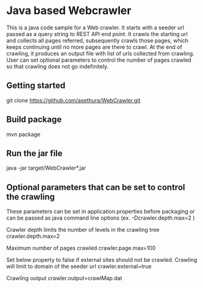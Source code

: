 # Java based Webcrawler
This is a java code sample for a Web crawler. It starts with a seeder url passed as a query string to REST API end point. It crawls the starting url and collects all pages referred, subsequently crawls those pages, which keeps continuing until no more pages are there to crawl. At the end of crawling, it produces an output file with list of urls collected from crawling. User can set optional parameters to control the number of pages crawled so that crawling does not go indefinitely.

## Getting started
git clone https://github.com/asethura/WebCrawler.git

## Build package
mvn package

## Run the jar file
java -jar target/WebCrawler*.jar

## Optional parameters that can be set to control the crawling
These parameters can be set in application.properties before packaging or can be passed as java command line options (ex. -Dcrawler.depth.max=2 )

Crawler depth limits the number of levels in the crawling tree
crawler.depth.max=2  

Maximum number of pages crawled
crawler.page.max=100  

Set below property to false if external sites should not be crawled. Crawling will limit to domain of the seeder url 
crawler.external=true  

Crawling output
crawler.output=crawlMap.dat  

